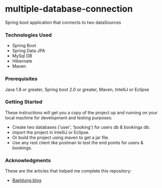 # multiple-database-connection
Spring boot application that connects to two dataSources

### Technologies Used
* Spring Boot
* Spring Data JPA
* MySql DB
* Hibernate
* Maven

### Prerequisites
Java 1.8 or greater, Spring boot 2.0 or greater, Maven, IntelliJ or Eclipse
 
### Getting Started
These instructions will get you a copy of the project up and running on your local machine for development and testing purposes:
* Create two databases ('user', 'booking') for users db & bookings db.
* import the project in IntelliJ or Eclipse.
* Or build the project using maven to get a jar file.
* Use any rest client like postman to test the end points for users & bookings.

### Acknowledgments
These are the articles that helped me complete this repository:
* [Baeldung blog](https://www.baeldung.com/spring-data-jpa-multiple-databases)